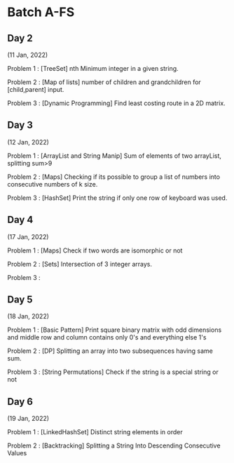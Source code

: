 # Batch A-FS

Day 2
-----------------
(11 Jan, 2022)

Problem 1 : [TreeSet] nth Minimum integer in a given string. 

Problem 2 : [Map of lists] number of children and grandchildren for [child,parent] input.

Problem 3 : [Dynamic Programming] Find least costing route in a 2D matrix. 

Day 3
-----------------
(12 Jan, 2022)

Problem 1 : [ArrayList and String Manip] Sum of elements of two arrayList, splitting sum>9 

Problem 2 : [Maps] Checking if its possible to group a list of numbers into consecutive numbers of k size.

Problem 3 : [HashSet] Print the string if only one row of keyboard was used.

Day 4
-----------------
(17 Jan, 2022)

Problem 1 : [Maps] Check if two words are isomorphic or not 

Problem 2 : [Sets] Intersection of 3 integer arrays.

Problem 3 : 

Day 5
-----------------
(18 Jan, 2022)

Problem 1 : [Basic Pattern] Print square binary matrix with odd dimensions and middle row and column contains only 0's and everything else 1's

Problem 2 : [DP] Splitting an array into two subsequences having same sum.

Problem 3 : [String Permutations] Check if the string is a special string or not 

Day 6
-----------------
(19 Jan, 2022)

Problem 1 : [LinkedHashSet] Distinct string elements in order

Problem 2 : [Backtracking] Splitting a String Into Descending Consecutive Values

